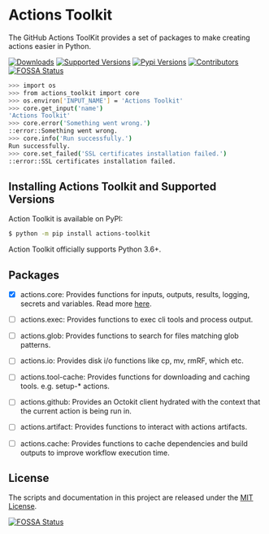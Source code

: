 # Actions Toolkit

The GitHub Actions ToolKit provides a set of packages to make creating actions easier in Python.

[![Downloads](https://pepy.tech/badge/actions-toolkit/month)](https://pepy.tech/project/actions-toolkit)
[![Supported Versions](https://img.shields.io/pypi/pyversions/actions-toolkit.svg)](https://pypi.org/project/actions-toolkit)
[![Pypi Versions](https://img.shields.io/pypi/v/actions-toolkit.svg)](https://pypi.python.org/pypi/actions-toolkit)
[![Contributors](https://img.shields.io/github/contributors/yanglbme/actions-toolkit.svg)](https://github.com/yanglbme/actions-toolkit/graphs/contributors)
[![FOSSA Status](https://app.fossa.com/api/projects/git%2Bgithub.com%2Fyanglbme%2Factions-toolkit.svg?type=shield)](https://app.fossa.com/projects/git%2Bgithub.com%2Fyanglbme%2Factions-toolkit?ref=badge_shield)

```bash
>>> import os
>>> from actions_toolkit import core
>>> os.environ['INPUT_NAME'] = 'Actions Toolkit'
>>> core.get_input('name')
'Actions Toolkit'
>>> core.error('Something went wrong.')
::error::Something went wrong.
>>> core.info('Run successfully.')
Run successfully.
>>> core.set_failed('SSL certificates installation failed.')
::error::SSL certificates installation failed.
```

## Installing Actions Toolkit and Supported Versions

Action Toolkit is available on PyPI:

```bash
$ python -m pip install actions-toolkit
```

Action Toolkit officially supports Python 3.6+.

## Packages

- [x] actions.core: Provides functions for inputs, outputs, results, logging, secrets and variables. Read more [here](/actions_toolkit/core/README.md).
- [ ] actions.exec: Provides functions to exec cli tools and process output. 
- [ ] actions.glob: Provides functions to search for files matching glob patterns.
- [ ] actions.io: Provides disk i/o functions like cp, mv, rmRF, which etc.
- [ ] actions.tool-cache: Provides functions for downloading and caching tools. e.g. setup-* actions.
- [ ] actions.github: Provides an Octokit client hydrated with the context that the current action is being run in.
- [ ] actions.artifact: Provides functions to interact with actions artifacts.
- [ ] actions.cache: Provides functions to cache dependencies and build outputs to improve workflow execution time.



## License

The scripts and documentation in this project are released under the [MIT License](LICENSE).

[![FOSSA Status](https://app.fossa.com/api/projects/git%2Bgithub.com%2Fyanglbme%2Factions-toolkit.svg?type=large)](https://app.fossa.com/projects/git%2Bgithub.com%2Fyanglbme%2Factions-toolkit?ref=badge_large)